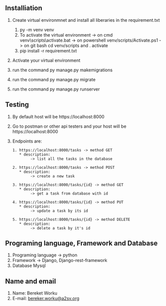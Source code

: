 ## Installiation

1. Create virtual environmnet and install all liberaries in the requirement.txt
      1. py -m venv venv
      2. To activate the virtual environment
         -> on cmd venv\scripts\activate.bat
         -> on powershell venv/scripts/Activate.ps1
         -> on git bash cd venv/scripts and . activate
      3. pip install -r requirement.txt

2. Activate your virtual environment
3. run the command py manage.py makemigrations
4. run the command py manage.py migrate
4. run the command py manage.py runserver

## Testing

1. By default host will be https://localhost:8000
2. Go to postman or other api testers and your host will be https://localhost:8000
3. Endpoints are:

       1. https://localhost:8000/tasks -> method GET
          * description:
               -> list all the tasks in the database
   
       2. https://localhost:8000/tasks -> method POST
          * description:
               -> create a new task
   
       3. https://localhost:8000/tasks/{id} -> method GET
          * description:
               -> get a task from database with id
   
       4. https://localhost:8000/tasks/{id} -> method PUT
          * description:
               -> update a task by its id
   
       5. https://localhost:8000/tasks/{id} -> method DELETE
          * description:
               -> delete a task by it's id

## Programing language, Framework and Database
1. Programing language -> python
2. Framework -> Django, Django-rest-framework
3. Database Mysql

## Name and email
1. Name: Bereket Worku
2. E-mail: bereker.worku@a2sv.org